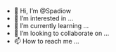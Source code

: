 - 👋 Hi, I’m @Spadiow
- 👀 I’m interested in ...
- 🌱 I’m currently learning ...
- 💞️ I’m looking to collaborate on ...
- 📫 How to reach me ...

<!---
Spadiow/Spadiow is a ✨ special ✨ repository because its `README.md` (this file) appears on your GitHub profile.
You can click the Preview link to take a look at your changes.
--->

